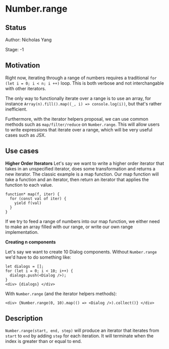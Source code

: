 # Number.range

## Status
Author: Nicholas Yang

Stage: -1

## Motivation

Right now, iterating through a range of numbers requires a traditional `for (let i = 0; i < n; i ++)` loop. This is both verbose and not interchangable with other iterators. 

The only way to functionally iterate over a range is to use an array, for instance `Array(n).fill().map((_, i) => console.log(i))`, but that's rather inefficient.

Furthermore, with the iterator helpers proposal, we can use common methods such as `map/filter/reduce` on `Number.range`. This will allow users to write expressions that iterate over a range, which will be very useful cases such as JSX.

## Use cases

**Higher Order Iterators**
Let's say we want to write a higher order iterator that takes in an unspecified iterator, does some transformation and returns a new iterator. The classic example is a map function. Our map function will take a function and an iterator, then return an iterator that applies  the function to each value.

```
function* map(f, iter) {
  for (const val of iter) {
    yield f(val)
  }
}
```

If we try to feed a range of numbers into our map function, we either need to make an array filled with our range, or write our own range implementation.

**Creating n components**

Let's say we want to create 10 Dialog components. Without `Number.range` we'd have to do something like:

```
let dialogs = [];
for (let i = 0; i < 10; i++) {
  dialogs.push(<Dialog />);
}
<div> {dialogs} </div>
```

With `Number.range` (and the iterator helpers methods):

```
<div> {Number.range(0, 10).map(() => <Dialog />).collect()} </div>
```

## Description

`Number.range(start, end, step)` will produce an iterator that iterates from `start` to `end` by adding `step` for each iteration. It will terminate when the index is greater than or equal to end.
